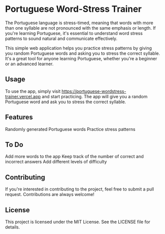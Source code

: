 # Portuguese Word-Stress Trainer
The Portuguese language is stress-timed, meaning that words with more than one syllable are not pronounced with the same emphasis or length. If you're learning Portuguese, it's essential to understand word stress patterns to sound natural and communicate effectively.

This simple web application helps you practice stress patterns by giving you random Portuguese words and asking you to stress the correct syllable. It's a great tool for anyone learning Portuguese, whether you're a beginner or an advanced learner.

## Usage
To use the app, simply visit https://portuguese-wordstress-trainer.vercel.app and start practicing.
The app will give you a random Portuguese word and ask you to stress the correct syllable.

## Features
Randomly generated Portuguese words
Practice stress patterns
## To Do
Add more words to the app
Keep track of the number of correct and incorrect answers
Add different levels of difficulty
## Contributing
If you're interested in contributing to the project, feel free to submit a pull request. Contributions are always welcome!

## License
This project is licensed under the MIT License. See the LICENSE file for details.
